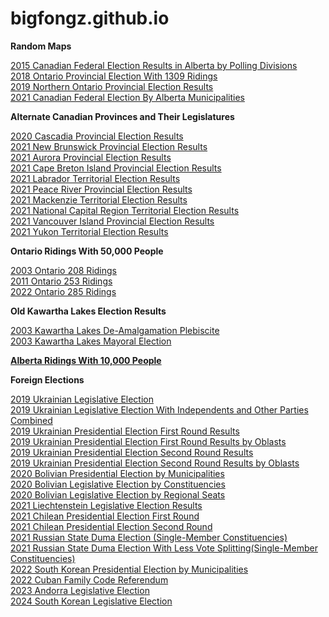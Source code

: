 # bigfongz.github.io


<b>Random Maps</b>

<a href="2015 Alberta Federal Polls Map/index.html">2015 Canadian Federal Election Results in Alberta by Polling Divisions</a>
<br>
<a href="Ontario 1309 Ridings 2018/index.html">2018 Ontario Provincial Election With 1309 Ridings</a>
<br>
<a href="Northern Ontario 2019/index.html">2019 Northern Ontario Provincial Election Results</a>
<br>
<a href="2021 Federal Election By Alberta Municipalities/index.html">2021 Canadian Federal Election By Alberta Municipalities</a>
<br>

<b>Alternate Canadian Provinces and Their Legislatures</b>

<a href="Alternate Provinces/Cascadia 2020/index.html">2020 Cascadia Provincial Election Results</a>
<br>
<a href="Alternate Provinces/New Brunswick 2021/index.html">2021 New Brunswick Provincial Election Results</a>
<br>
<a href="Alternate Provinces/Aurora 2021/index.html">2021 Aurora Provincial Election Results</a>
<br>
<a href="Alternate Provinces/2021 Cape Breton Island Provincial Election/index.html">2021 Cape Breton Island Provincial Election Results</a>
<br>
<a href="Alternate Provinces/Labrador 2021/index.html">2021 Labrador Territorial Election Results</a>
<br>
<a href="Alternate Provinces/2021 Peace River Provincial Election Results/index.html">2021 Peace River Provincial Election Results</a>
<br>
<a href="Alternate Provinces/Mackenzie 2021/index.html">2021 Mackenzie Territorial Election Results</a>
<br>
<a href="Alternate Provinces/2021 National Capital Region Territorial Election/index.html">2021 National Capital Region Territorial Election Results</a>
<br>
<a href="Alternate Provinces/2021 Vancouver Island Provincial Election/index.html">2021 Vancouver Island Provincial Election Results</a>
<br>
<a href="Alternate Provinces/Yukon 2021/index.html">2021 Yukon Territorial Election Results</a>
<br>


<b>Ontario Ridings With 50,000 People</b>

<a href="Ontario Ridings with 50,000 People/2003/index.html">2003 Ontario 208 Ridings</a>
<br>
<a href="Ontario Ridings with 50,000 People/2011/index.html">2011 Ontario 253 Ridings</a>
<br>
<a href="Ontario Ridings with 50,000 People/2022/index.html">2022 Ontario 285 Ridings</a>
<br>


<b>Old Kawartha Lakes Election Results</b>

<a href="Kawartha Lakes/2003 Plebiscite/index.html">2003 Kawartha Lakes De-Amalgamation Plebiscite</a>
<br>
<a href="Kawartha Lakes/2003 Mayoral/index.html">2003 Kawartha Lakes Mayoral Election</a>
<br>


<b><a href="Alberta Ridings with 10,000 People/index.html">Alberta Ridings With 10,000 People</a></b>


<b>Foreign Elections</b>

<a href="2019 Ukraine Legislative/index.html">2019 Ukrainian Legislative Election</a>
<br>
<a href="2019 Ukraine Independents/index.html">2019 Ukrainian Legislative Election With Independents and Other Parties Combined</a>
<br>
<a href="2019 Ukraine First Round/index.html">2019 Ukrainian Presidential Election First Round Results</a>
<br>
<a href="2019 Ukraine Oblasts 1/index.html">2019 Ukrainian Presidential Election First Round Results by Oblasts</a>
<br>
<a href="2019 Ukraine Second Round/index.html">2019 Ukrainian Presidential Election Second Round Results</a>
<br>
<a href="2019 Ukraine Oblasts 2/index.html">2019 Ukrainian Presidential Election Second Round Results by Oblasts</a>
<br>
<a href="2020 Bolivia Municipalities/index.html">2020 Bolivian Presidential Election by Municipalities</a>
<br>
<a href="Bolivia 2021 Constituencies/index.html">2020 Bolivian Legislative Election by Constituencies</a>
<br>
<a href="Bolivia 2021 List Seats/index.html">2020 Bolivian Legislative Election by Regional Seats</a>
<br>
<a href="2021 Liechtenstein/index.html">2021 Liechtenstein Legislative Election Results</a>
<br>
<a href="2021 Chile First Round/index.html">2021 Chilean Presidential Election First Round</a>
<br>
<a href="2021 Chile Second Round/index.html">2021 Chilean Presidential Election Second Round</a>
<br>
<a href="Russia 2021/index.html">2021 Russian State Duma Election (Single-Member Constituencies)</a>
<br>
<a href="Russia 2021 Uni Opposition/index.html">2021 Russian State Duma Election With Less Vote Splitting(Single-Member Constituencies)</a>
<br>
<a href="Korea 2022 MUN/index.html">2022 South Korean Presidential Election by Municipalities</a>
<br>
<a href="2022 Cuba Referendum/index.html">2022 Cuban Family Code Referendum</a>
<br>
<a href="2023 Andorra/index.html">2023 Andorra Legislative Election</a>
<br>
<a href="2024 South Korea/index.html">2024 South Korean Legislative Election</a>
<br>
